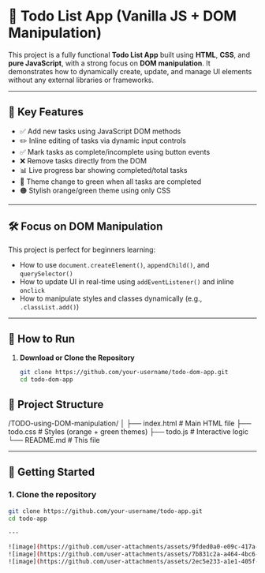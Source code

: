 # 📝 Todo List App (Vanilla JS + DOM Manipulation)

This project is a fully functional **Todo List App** built using **HTML**, **CSS**, and **pure JavaScript**, with a strong focus on **DOM manipulation**. It demonstrates how to dynamically create, update, and manage UI elements without any external libraries or frameworks.

---

## 📌 Key Features

- ✅ Add new tasks using JavaScript DOM methods
- ✏️ Inline editing of tasks via dynamic input controls
- ✅ Mark tasks as complete/incomplete using button events
- ❌ Remove tasks directly from the DOM
- 📊 Live progress bar showing completed/total tasks
- 🌿 Theme change to green when all tasks are completed
- 🟠 Stylish orange/green theme using only CSS

---

## 🛠️ Focus on DOM Manipulation

This project is perfect for beginners learning:

- How to use `document.createElement()`, `appendChild()`, and `querySelector()`
- How to update UI in real-time using `addEventListener()` and inline `onclick`
- How to manipulate styles and classes dynamically (e.g., `.classList.add()`)

---

## 🚀 How to Run

1. **Download or Clone the Repository**
   ```bash
   git clone https://github.com/your-username/todo-dom-app.git
   cd todo-dom-app


## 📁 Project Structure

/TODO-using-DOM-manipulation/
│
├── index.html # Main HTML file
├── todo.css # Styles (orange + green themes)
├── todo.js # Interactive logic
└── README.md # This file

---

## 🚀 Getting Started

### 1. Clone the repository

```bash
git clone https://github.com/your-username/todo-app.git
cd todo-app

---

![image](https://github.com/user-attachments/assets/9fded0a0-e09c-417a-a042-846c4c4229dd)
![image](https://github.com/user-attachments/assets/7b831c2a-a464-4bc6-aec3-f1fab35ce263)
![image](https://github.com/user-attachments/assets/2ec5e233-a1e1-405f-96c9-c4f933c73475)

